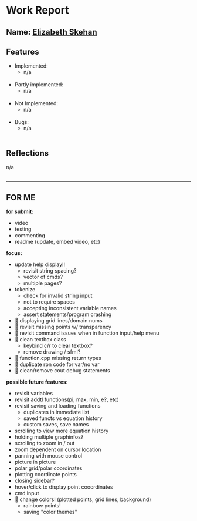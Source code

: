 # Work Report
## Name: <ins> Elizabeth Skehan </ins>
## Features
- Implemented:
  - n/a
<br><br>
- Partly implemented:
  - n/a
<br><br>
- Not Implemented:
  - n/a
<br><br>
- Bugs:
  - n/a
<br><br>
## Reflections
n/a
<br><br>

---
## FOR ME

**for submit:**
- video
- testing
- commenting
- readme (update, embed video, etc)

**focus:**
- update help display!!
  - revisit string spacing?
  - vector of cmds?
  - multiple pages?
- tokenize
  - check for invalid string input
  - not to require spaces
  - accepting inconsistent variable names
  - assert statements/program crashing
- 🎨 displaying grid lines/domain nums
- 🐛 revisit missing points w/ transparency
- 🐛 revisit command issues when in function input/help menu
- 🧹 clean textbox class
  - keybind c/r to clear textbox?
  - remove drawing / sfml?
- 🧹 function.cpp missing return types 
- 🧹 duplicate rpn code for var/no var
- 🧹 clean/remove cout debug statements

**possible future features:**
- revisit variables
- revisit addtl functions(pi, max, min, e?, etc)
- revisit saving and loading functions
  - duplicates in immediate list
  - saved functs vs equation history
  - custom saves, save names
- scrolling to view more equation history
- holding multiple graphinfos?
- scrolling to zoom in / out
- zoom dependent on cursor location
- panning with mouse control
- picture in picture
- polar grid/polar coordinates
- plotting coordinate points
- closing sidebar?
- hover/click to display point cooordinates
- cmd input
- 🎨 change colors! (plotted points, grid lines, background)
  - rainbow points!
  - saving "color themes"